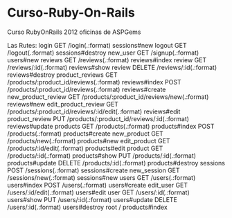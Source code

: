 Curso-Ruby-On-Rails
===================

Curso RubyOnRails 2012 oficinas de ASPGems

Las Rutes:
              login GET    /login(.:format)                                 sessions#new
             logout GET    /logout(.:format)                                sessions#destroy
           new_user GET    /signup(.:format)                                users#new
            reviews GET    /reviews(.:format)                               reviews#index
             review GET    /reviews/:id(.:format)                           reviews#show
             review DELETE /reviews/:id(.:format)                           reviews#destroy
    product_reviews GET    /products/:product_id/reviews(.:format)          reviews#index
                    POST   /products/:product_id/reviews(.:format)          reviews#create
 new_product_review GET    /products/:product_id/reviews/new(.:format)      reviews#new
edit_product_review GET    /products/:product_id/reviews/:id/edit(.:format) reviews#edit
     product_review PUT    /products/:product_id/reviews/:id(.:format)      reviews#update
           products GET    /products(.:format)                              products#index
                    POST   /products(.:format)                              products#create
        new_product GET    /products/new(.:format)                          products#new
       edit_product GET    /products/:id/edit(.:format)                     products#edit
            product GET    /products/:id(.:format)                          products#show
                    PUT    /products/:id(.:format)                          products#update
                    DELETE /products/:id(.:format)                          products#destroy
           sessions POST   /sessions(.:format)                              sessions#create
        new_session GET    /sessions/new(.:format)                          sessions#new
              users GET    /users(.:format)                                 users#index
                    POST   /users(.:format)                                 users#create
          edit_user GET    /users/:id/edit(.:format)                        users#edit
               user GET    /users/:id(.:format)                             users#show
                    PUT    /users/:id(.:format)                             users#update
                    DELETE /users/:id(.:format)                             users#destroy
               root        /                                                products#index

